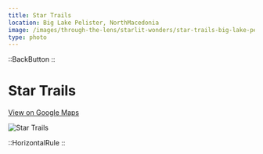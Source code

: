 ```yaml
---
title: Star Trails
location: Big Lake Pelister, NorthMacedonia
image: /images/through-the-lens/starlit-wonders/star-trails-big-lake-pelister.jpg
type: photo
---
```


::BackButton
::

# Star Trails

<a href="https://www.google.com/maps/search/?api=1&query=Big+Lake+Pelister,+NorthMacedonia" target="_blank" rel="noopener noreferrer">View on Google Maps</a>

![Star Trails](/images/through-the-lens/starlit-wonders/star-trails-big-lake-pelister.jpg)

<div class="mb-8"></div>

::HorizontalRule
::
